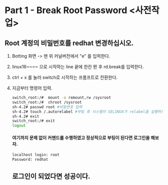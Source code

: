 # Part 1 - Break Root Password <사전작업>

## Root 계정의 비밀번호를 redhat 변경하십시오. 
1. Botting 화면 -> 맨 위 커널버전에서 "e" 를 입력한다.
2. linux16~~~~ 으로 시작하는 line 끝에 한칸 뛴 후 rd.break를 입력한다.
3. ctrl + x 를 눌러 switch로 시작하는 프롬프트로 전환한다.
4. 지금부터 명령어 입력.
   ```bash
   switch_root:/#  mount -o remount,rw /sysroot
   switch_root:/#  chroot /sysroot
   sh-4.2# passwd root #비밀번호 입력
   sh-4.2# touch /.autorelabel #부팅 후 시스템이 SELINUX가 relabel을 실행하도록 설정
   sh-4.2# exit
   switch_root:/# exit
   logout
   ```
   
   #### 여기까지 문제 없이 커맨드를 수행하였고 정상적으로 부팅이 된다면 로그인을 해보자.
   ```bash
   localhost login: root
   Password: redhat
   ```

   ## 로그인이 되었다면 성공이다.

